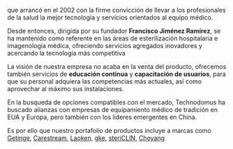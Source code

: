 que arrancó en el 2002 con la firme convicción de llevar a los profesionales de la salud la mejor tecnología y servicios orientados al equipo médico.

Desde entonces, dirigida por su fundador **Francisco Jiménez Ramírez**, se ha mantenido como referente en las áreas de esterilización hospitalaria e imagenologia médica, ofreciendo servicios agregados inovadores y acercando la tecnología más competitiva

La visión de nuestra empresa no acaba en la venta del producto, ofrecemos también servicios de **educación continua** y **capacitación de usuarios**, para que su personal adquiera las competencias más actuales, así como aprovechar al máximo sus instalaciones.

En la busqueda de opciones compatibles con el mercado, Technodomus ha buscado alianzas con empresas de equipamiento médico de tradición en EUA y Europa, pero también con los lideres emergentes en China.

Es por ello que nuestro portafolio de productos incluye a marcas como [Getinge](http://www.getinge.com/es), [Carestream](http://www.carestream.mx), [Laoken](http://en.laoke.com), [gke](http://www.gke.eu), [steriCLIN](http://www.vp-group.de/esp/Embalajes-medicos/Accesorios-de-esterilizacion-y-sistemas-de-control), [Choyang](http://www.choyang.com.cn/english/main.asp)
